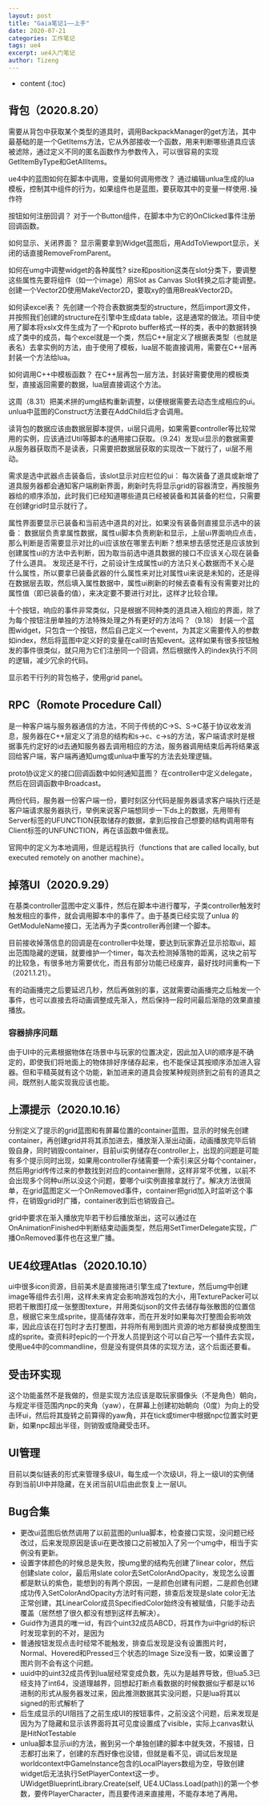 ```yaml
---
layout: post
title: "Gaia笔记1——上手"
date: 2020-07-21
categories: 工作笔记
tags: ue4
excerpt: ue4入门笔记
author: Tizeng
---
```


* content
{:toc}

## 背包（2020.8.20）

需要从背包中获取某个类型的道具时，调用BackpackManager的get方法，其中最基础的是一个GetItems方法，它从外部接收一个函数，用来判断哪些道具应该被滤除，通过定义不同的匿名函数作为参数传入，可以很容易的实现GetItemByType和GetAllItems。

ue4中的蓝图如何在脚本中调用，变量如何调用修改？
通过编辑unlua生成的lua模板，控制其中组件的行为，如果组件也是蓝图，要获取其中的变量一样使用`.`操作符

按钮如何注册回调？
对于一个Button组件，在脚本中为它的OnClicked事件注册回调函数。

如何显示、关闭界面？
显示需要拿到Widget蓝图后，用AddToViewport显示，关闭的话直接RemoveFromParent。

如何在umg中调整widget的各种属性?
size和position这类在slot分类下，要调整这些属性先要将组件（如一个image）用Slot as Canvas Slot转换之后才能调整。
创建一个Vector2D使用MakeVector2D，要取xy的值用BreakVector2D。

如何读excel表？
先创建一个符合表数据类型的structure，然后import源文件，并按照我们创建的structure在引擎中生成data table，这是通常的做法。项目中使用了脚本将xslx文件生成为了一个和proto buffer格式一样的类，表中的数据转换成了类中的成员，每个excel就是一个类，然后C++层定义了根据表类型（也就是表名）去拿实例的方法，由于使用了模板，lua层不能直接调用，需要在C++层再封装一个方法给lua。

如何调用C++中模板函数？
在C++层再包一层方法，封装好需要使用的模板类型，直接返回需要的数据，lua层直接调这个方法。

这周（8.31）把美术拼的umg结构重新调整，以便根据需要去动态生成相应的ui。unlua中蓝图的Construct方法要在AddChild后才会调用。

读背包的数据应该由数据层脚本提供，ui层只调用，如果需要controller等比较常用的实例，应该通过Util等脚本的通用接口获取。（9.24）发现ui显示的数据需要从服务器获取而不是读表，只需要把数据层获取的实现改一下就行了，ui层不用动。

需求是选中武器点击装备后，该slot显示对应栏位的ui：
每次装备了道具或新增了道具服务器都会通知客户端刷新界面，刷新时先将显示grid的容器清空，再按服务器给的顺序添加，此时我们已经知道哪些道具已经被装备和其装备的栏位，只需要在创建grid时显示就行了。

属性界面要显示已装备和当前选中道具的对比，如果没有装备则直接显示选中的装备：
数据层负责拿属性数据，属性ui脚本负责刷新和显示，上层ui界面响应点击，那么判断是否需要显示对比的ui应该放在哪里去判断？想来想去感觉还是应该放到创建属性ui的方法中去判断，因为取当前选中道具数据的接口不应该关心现在装备了什么道具。
发现还是不行，之前设计生成属性ui的方法只关心数据而不关心是什么属性，所以要拿已装备武器的什么属性来对比对属性ui来说是未知的，还是得在数据层去取，然后填入属性数据中，属性ui刷新的时候去查看有没有需要对比的属性值（即已装备的值），来决定要不要进行对比，这样才比较合理。

十个按钮，响应的事件非常类似，只是根据不同种类的道具进入相应的界面，除了为每个按钮注册单独的方法特殊处理之外有更好的方法吗？（9.18）
封装一个蓝图widget，只包含一个按钮，然后自己定义一个event，为其定义需要传入的参数如index，然后将蓝图中定义好的变量在call时告知event。这样如果有很多按钮触发的事件很类似，就只用为它们注册同一个回调，然后根据传入的index执行不同的逻辑，减少冗余的代码。

显示若干行列的背包格子，使用grid panel。

## RPC（Romote Procedure Call）

是一种客户端与服务器通信的方法，不同于传统的C->S、S->C基于协议收发消息，服务器在C++层定义了消息的结构和s->c、c->s的方法，客户端请求时是根据事先约定好的id去通知服务器去调用相应的方法，服务器调用结束后再将结果返回给客户端，客户端再通知umg或unlua中重写的方法去处理逻辑。

proto协议定义的接口回调函数中如何通知蓝图？
在controller中定义delegate，然后在回调函数中Broadcast。

两份代码，服务器一份客户端一份，要时刻区分代码是服务器请求客户端执行还是客户端请求服务器执行，举例来说客户端想同步一下ds上的数据，先用带有Server标签的UFUNCTION获取储存的数据，拿到后按自己想要的结构调用带有Client标签的UNFUNCTION，再在该函数中做表现。

官网中的定义为本地调用，但是远程执行（functions that are called locally, but executed remotely on another machine）。

## 掉落UI（2020.9.29）

在基类controller蓝图中定义事件，然后在脚本中进行覆写，子类controller触发时触发相应的事件，就会调用脚本中的事件了。由于基类已经实现了unlua 的GetModuleName接口，无法再为子类controller再创建一个脚本。

目前接收掉落信息的回调是在controller中处理，要达到玩家靠近显示拾取ui，超出范围隐藏的逻辑，就要维护一个timer，每次去检测掉落物的距离，这块之前写的比较急，有很多地方需要优化，而且有部分功能已经废弃，最好找时间重构一下（2021.1.21）。

有的动画播完之后要延迟几秒，然后再做别的事，这就需要动画播完之后触发一个事件，也可以直接去将动画调整成先渐入，然后保持一段时间最后渐隐的效果直接播放。

### 容器排序问题

由于UI中的元素根据物体在场景中与玩家的位置决定，因此加入UI的顺序是不确定的，即使我们将地面上的物体排好序储存起来，也不能保证其按顺序添加进入容器。但和平精英就有这个功能，新加进来的道具会按某种规则挤到之前有的道具之间，既然别人能实现我应该也能。

## 上漂提示（2020.10.16）

分别定义了提示的grid蓝图和有屏幕位置的container蓝图，显示的时候先创建container，再创建grid并将其添加进去，播放渐入渐出动画，动画播放完毕后销毁自身，同时销毁container，目前ui实例储存在controller上，出现的问题是可能有多个提示同时出现，如果用controller存储需要一个索引来区分每个container，然后用grid传传过来的参数找到对应的container删除，这样非常不优雅，以前不会出现多个同种ui所以没这个问题，要哪个ui实例直接拿就行了。解决方法很简单，在grid蓝图定义一个OnRemoved事件，container把grid加入时监听这个事件，在销毁grid时广播，container收到后也销毁自己。

grid中要求在渐入播放完毕若干秒后播放渐出，这可以通过在OnAnimationFinished中判断结束动画类型，然后用SetTimerDelegate实现，广播OnRemoved事件也在这里广播。

## UE4纹理Atlas（2020.10.10）

ui中很多icon资源，目前美术是直接拖进引擎生成了texture，然后umg中创建image等组件去引用，这样未来肯定会影响游戏包的大小，用TexturePacker可以把若干散图打成一张整图texture，并用类似json的文件去储存每张散图的位置信息，根据它来生成sprite，提高储存效率，而在开发时如果每次打整图会影响效率，因此应该在打包时才去打整图，并将所有用到图片资源的地方都替换成整图生成的sprite。查资料时epic的一个开发人员提到这个可以自己写一个插件去实现，使用ue4中的commandline，但是没有提供具体的实现方法，这个后面还要看。

## 受击环实现

这个功能虽然不是我做的，但是实现方法应该是取玩家摄像头（不是角色）朝向，与规定半径范围内npc的夹角（yaw），在屏幕上创建初始朝向（0度）为向上的受击环ui，然后将其旋转之前算得的yaw角，并在tick或timer中根据npc位置实时更新，如果npc超出半径，则销毁或隐藏受击环。

## UI管理

目前以类似链表的形式来管理多级UI，每生成一个次级UI，将上一级UI的实例储存到当前UI中并隐藏，在关闭当前UI后由此恢复上一层UI。

## Bug合集

* 更改ui蓝图后依然调用了以前蓝图的unlua脚本，检查接口实现，没问题已经改过，后来发现原因是该ui在更改接口之前被加入了另一个umg中，相当于实例没有更新。
* 设置字体颜色的时候总是失败，按umg里的结构先创建了linear color，然后创建slate color，最后用slate color去SetColorAndOpacity，发现怎么设置都是默认的紫色，能想到的有两个原因，一是颜色创建有问题，二是颜色创建成功传入SetColorAndOpacity方法时有问题，排查后发现是slate color无法正常创建，其LinearColor成员SpecifiedColor始终没有被赋值，只能手动去覆盖（居然想了很久都没有想到这样去解决）。
* Guid作为道具的唯一id，有四个uint32成员ABCD，将其作为ui中grid的标识时发现拿到的不对，是因为
* 普通按钮发现点击时经常不能触发，排查后发现是没有设置图片时，Normal、Hovered和Pressed三个状态的Image Size没有一致，如果设置了图片则不会有这个问题。
* uuid中的uint32成员传到lua层经常变成负数，先以为是越界导致，但lua5.3已经支持了int64，没道理越界，回想起打断点看数据的时候数据似乎都是以16进制的形式从服务器发过来，因此推测数据其实没问题，只是lua将其以signed的形式解析了
* 后生成显示的UI阻挡了之前生成UI的按钮事件，之前没这个问题，后来发现是因为为了隐藏和显示该界面将其可见度设置成了visible，实际上canvas默认是HitNotTestable
* unlua脚本显示ui的方法，搬到另一个单独创建的脚本中就失效，不报错，日志都打出来了，创建的东西好像也没错，但就是看不见，调试后发现是worldcontext中GameInstance包含的LocalPlayers数组为空，导致创建widget后无法执行SetPlayerContext这一步。UWidgetBlueprintLibrary.Create(self, UE4.UClass.Load(path))的第一个参数，要传PlayerCharacter，而且要传进来直接用，不能存本地了再用。
